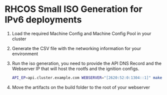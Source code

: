 # RHCOS Small ISO Generation for IPv6 deployments

1. Load the required Machine Config and Machine Config Pool in your cluster
2. Generate the CSV file with the networking information for your environment
3. Run the iso generation, you need to provide the API DNS Record and the Webserver IP that will host the rootfs and the ignition configs.

   ~~~sh
   API_EP=api.cluster.example.com WEBSERVER="[2620:52:0:1304::1]" make recreate
   ~~~
4. Move the artifacts on the build folder to the root of your webserver
